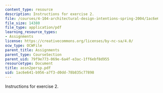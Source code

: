 ```yaml
---
content_type: resource
description: Instructions for exercise 2.
file: /courses/4-104-architectural-design-intentions-spring-2004/1ac6e641b956a7f3d0dd78b835c77898_assn2persp.pdf
file_size: 14380
file_type: application/pdf
learning_resource_types:
- Assignments
license: https://creativecommons.org/licenses/by-nc-sa/4.0/
ocw_type: OCWFile
parent_title: Assignments
parent_type: CourseSection
parent_uid: 79f9e773-069e-6a4f-e3ac-1ff6ebf8d955
resourcetype: Document
title: assn2persp.pdf
uid: 1ac6e641-b956-a7f3-d0dd-78b835c77898
---
```

Instructions for exercise 2.